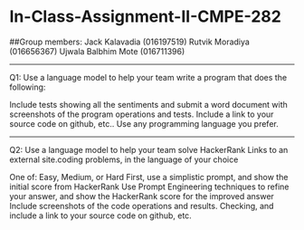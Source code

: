 # In-Class-Assignment-II-CMPE-282

##Group members: 
Jack Kalavadia (016197519)
Rutvik Moradiya (016656367)
Ujwala Balbhim Mote (016711396)

----------------------

Q1: Use a language model to help your team write a program that does the following:


Include tests showing all the sentiments and submit a word document with screenshots of the program operations and tests.
Include a link to your source code on github, etc..
Use any programming language you prefer.

----------------------

Q2: Use a language model to help your team solve HackerRank Links to an external site.coding problems, in the language of your choice

One of: Easy, Medium, or Hard
First, use a simplistic prompt, and show the initial score from HackerRank
Use Prompt Engineering techniques to refine your answer, and show the HackerRank score for the improved answer
Include screenshots of the code operations and results.
Checking, and include a link to your source code on github, etc.
